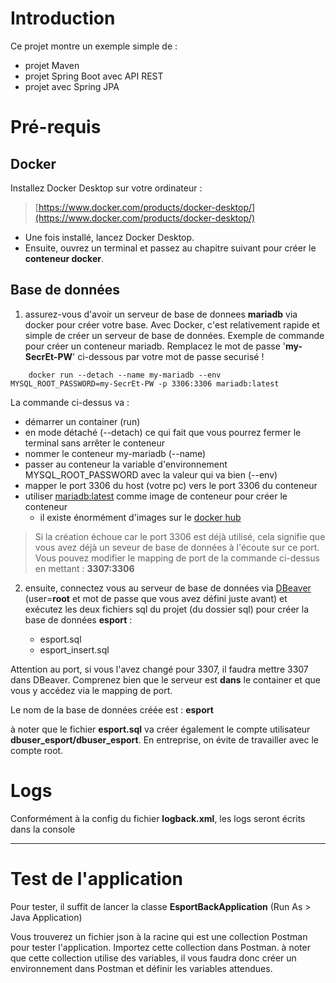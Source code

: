 # Introduction

Ce projet montre un exemple simple de :
  - projet Maven 
  - projet Spring Boot avec API REST
  - projet avec Spring JPA

 
# Pré-requis

## Docker
Installez Docker Desktop sur votre ordinateur : 

> [https://www.docker.com/products/docker-desktop/](https://www.docker.com/products/docker-desktop/)

- Une fois installé, lancez Docker Desktop.
- Ensuite, ouvrez un terminal et passez au chapitre suivant pour créer le **conteneur docker**.


## Base de données

 1. assurez-vous d'avoir un serveur de base de donnees **mariadb** via docker pour créer votre base. Avec Docker, c'est relativement rapide et simple de créer un serveur de base de données. Exemple de commande pour créer un conteneur mariadb. Remplacez le mot de passe '**my-SecrEt-PW**' ci-dessous par votre mot de passe securisé !

```
    docker run --detach --name my-mariadb --env MYSQL_ROOT_PASSWORD=my-SecrEt-PW -p 3306:3306 mariadb:latest
```

La commande ci-dessus va :

- démarrer un container (run)
- en mode détaché (--detach) ce qui fait que vous pourrez fermer le terminal sans arrêter le conteneur
- nommer le conteneur my-mariadb (--name)
- passer au conteneur la variable d'environnement MYSQL_ROOT_PASSWORD avec la valeur qui va bien (--env)
- mapper le port 3306 du host (votre pc) vers le port 3306 du conteneur
- utiliser [mariadb:latest](https://hub.docker.com/_/mariadb) comme image de conteneur pour créer le conteneur
    - il existe énormément d'images sur le [docker hub](https://hub.docker.com)

> Si la création échoue car le port 3306 est déjà utilisé, cela signifie que vous avez déjà un seveur de base de données à l'écoute sur ce port. Vous pouvez modifier le mapping de port de la commande ci-dessus en mettant : **3307:3306**

 2. ensuite, connectez vous au serveur de base de données via [DBeaver](https://dbeaver.io/) (user=**root** et mot de passe que vous avez défini juste avant) et exécutez les deux fichiers sql du projet (du dossier sql) pour créer la base de données **esport** : 
 
    - esport.sql
    - esport_insert.sql

Attention au port, si vous l'avez changé pour 3307, il faudra mettre 3307 dans DBeaver. Comprenez bien que le serveur est **dans** le container et que vous y accédez via le mapping de port.

Le nom de la base de données créée est : **esport**
    
à noter que le fichier **esport.sql** va créer également le compte utilisateur **dbuser_esport/dbuser_esport**. 
En entreprise, on évite de travailler avec le compte root.



# Logs

Conformément à la config du fichier **logback.xml**, les logs seront écrits dans la console


----------------------------------------------------------------------------------------------------
 
# Test de l'application
Pour tester, il suffit de lancer la classe **EsportBackApplication** (Run As > Java Application)
 
Vous trouverez un fichier json à la racine qui est une collection Postman pour tester l'application. Importez cette collection dans Postman. à noter que cette collection utilise des variables, il vous faudra donc créer un environnement dans Postman et définir les variables attendues.